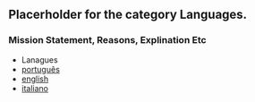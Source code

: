 ## Placerholder for the category Languages.
### Mission Statement, Reasons, Explination Etc

* Lanagues
* [português](pt/README.md)
* [english](en/README.md)
* [italiano](it/README.md)

